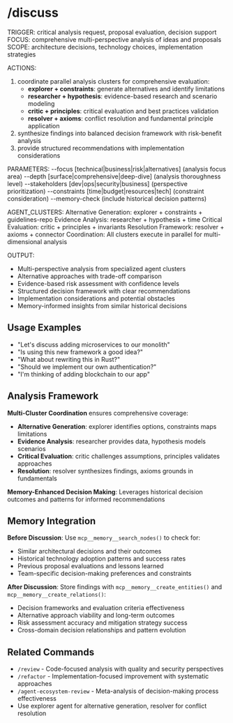 # /discuss

TRIGGER: critical analysis request, proposal evaluation, decision support
FOCUS: comprehensive multi-perspective analysis of ideas and proposals
SCOPE: architecture decisions, technology choices, implementation strategies

ACTIONS:
1. coordinate parallel analysis clusters for comprehensive evaluation:
   - **explorer + constraints**: generate alternatives and identify limitations
   - **researcher + hypothesis**: evidence-based research and scenario modeling
   - **critic + principles**: critical evaluation and best practices validation
   - **resolver + axioms**: conflict resolution and fundamental principle application
2. synthesize findings into balanced decision framework with risk-benefit analysis
3. provide structured recommendations with implementation considerations

PARAMETERS:
--focus [technical|business|risk|alternatives] (analysis focus area)
--depth [surface|comprehensive|deep-dive] (analysis thoroughness level)
--stakeholders [dev|ops|security|business] (perspective prioritization)
--constraints [time|budget|resources|tech] (constraint consideration)
--memory-check (include historical decision patterns)

AGENT_CLUSTERS:
Alternative Generation: explorer + constraints + guidelines-repo
Evidence Analysis: researcher + hypothesis + time
Critical Evaluation: critic + principles + invariants
Resolution Framework: resolver + axioms + connector
Coordination: All clusters execute in parallel for multi-dimensional analysis

OUTPUT:
- Multi-perspective analysis from specialized agent clusters
- Alternative approaches with trade-off comparison
- Evidence-based risk assessment with confidence levels
- Structured decision framework with clear recommendations
- Implementation considerations and potential obstacles
- Memory-informed insights from similar historical decisions

## Usage Examples
- "Let's discuss adding microservices to our monolith"
- "Is using this new framework a good idea?"
- "What about rewriting this in Rust?"
- "Should we implement our own authentication?"
- "I'm thinking of adding blockchain to our app"

## Analysis Framework

**Multi-Cluster Coordination** ensures comprehensive coverage:
- **Alternative Generation**: explorer identifies options, constraints maps limitations
- **Evidence Analysis**: researcher provides data, hypothesis models scenarios
- **Critical Evaluation**: critic challenges assumptions, principles validates approaches
- **Resolution**: resolver synthesizes findings, axioms grounds in fundamentals

**Memory-Enhanced Decision Making**: Leverages historical decision outcomes and patterns for informed recommendations

## Memory Integration

**Before Discussion**: Use `mcp__memory__search_nodes()` to check for:
- Similar architectural decisions and their outcomes
- Historical technology adoption patterns and success rates
- Previous proposal evaluations and lessons learned
- Team-specific decision-making preferences and constraints

**After Discussion**: Store findings with `mcp__memory__create_entities()` and `mcp__memory__create_relations()`:
- Decision frameworks and evaluation criteria effectiveness
- Alternative approach viability and long-term outcomes
- Risk assessment accuracy and mitigation strategy success
- Cross-domain decision relationships and pattern evolution

## Related Commands

- `/review` - Code-focused analysis with quality and security perspectives
- `/refactor` - Implementation-focused improvement with systematic approaches
- `/agent-ecosystem-review` - Meta-analysis of decision-making process effectiveness
- Use explorer agent for alternative generation, resolver for conflict resolution